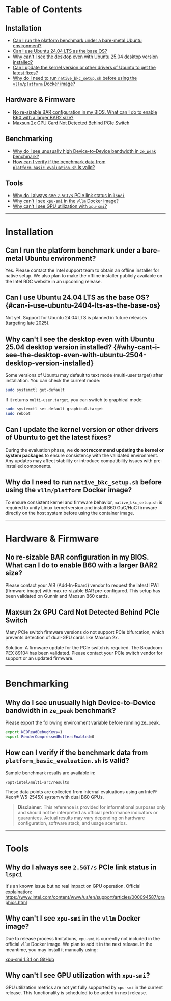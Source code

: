 # Table of Contents

## Installation
- [Can I run the platform benchmark under a bare-metal Ubuntu environment?](#can-i-run-the-platform-benchmark-under-a-bare-metal-ubuntu-environment)
- [Can I use Ubuntu 24.04 LTS as the base OS?](#can-i-use-ubuntu-2404-lts-as-the-base-os)
- [Why can't I see the desktop even with Ubuntu 25.04 desktop version installed?](#why-cant-i-see-the-desktop-even-with-ubuntu-2504-desktop-version-installed)
- [Can I update the kernel version or other drivers of Ubuntu to get the latest fixes?](#can-i-update-the-kernel-version-or-other-drivers-of-ubuntu-to-get-the-latest-fixes)
- [Why do I need to run `native_bkc_setup.sh` before using the `vllm/platform` Docker image?](#why-do-i-need-to-run-native_bkc_setupsh-before-using-the-vllmplatform-docker-image)

## Hardware & Firmware
- [No re-sizable BAR configuration in my BIOS. What can I do to enable B60 with a larger BAR2 size?](#no-re-sizable-bar-configuration-in-my-bios-what-can-i-do-to-enable-b60-with-a-larger-bar2-size)
- [Maxsun 2x GPU Card Not Detected Behind PCIe Switch](#maxsun-2x-gpu-card-not-detected-behind-pcie-switch)

## Benchmarking
- [Why do I see unusually high Device-to-Device bandwidth in `ze_peak` benchmark?](#why-do-i-see-unusually-high-device-to-device-bandwidth-in-ze_peak-benchmark)
- [How can I verify if the benchmark data from `platform_basic_evaluation.sh` is valid?](#how-can-i-verify-if-the-benchmark-data-from-platform_basic_evaluationsh-is-valid)

## Tools
- [Why do I always see `2.5GT/s` PCIe link status in `lspci`](#why-do-i-always-see-25gts-pcie-link-status-in-lspci)
- [Why can't I see `xpu-smi` in the `vllm` Docker image?](#why-cant-i-see-xpu-smi-in-the-vllm-docker-image)
- [Why can't I see GPU utilization with `xpu-smi`?](#why-cant-i-see-gpu-utilization-with-xpu-smi)

---

# Installation

## Can I run the platform benchmark under a bare-metal Ubuntu environment?

Yes. Please contact the Intel support team to obtain an offline installer for native setup.
We also plan to make the offline installer publicly available on the Intel RDC website in an upcoming release.

## Can I use Ubuntu 24.04 LTS as the base OS? {#can-i-use-ubuntu-2404-lts-as-the-base-os}

Not yet. Support for Ubuntu 24.04 LTS is planned in future releases (targeting late 2025).

## Why can't I see the desktop even with Ubuntu 25.04 desktop version installed? {#why-cant-i-see-the-desktop-even-with-ubuntu-2504-desktop-version-installed}	

Some versions of Ubuntu may default to text mode (multi-user target) after installation. You can check the current mode:

```bash
sudo systemctl get-default
```

If it returns `multi-user.target`, you can switch to graphical mode:

```bash
sudo systemctl set-default graphical.target
sudo reboot
```

## Can I update the kernel version or other drivers of Ubuntu to get the latest fixes?

During the evaluation phase, we **do not recommend updating the kernel or system packages** to ensure consistency with the validated environment.
Any updates may affect stability or introduce compatibility issues with pre-installed components.

## Why do I need to run `native_bkc_setup.sh` before using the `vllm/platform` Docker image?

To ensure consistent kernel and firmware behavior, `native_bkc_setup.sh` is required to unify Linux kernel version and install B60 GuC/HuC firmware directly on the host system before using the container image.

---

# Hardware & Firmware

## No re-sizable BAR configuration in my BIOS. What can I do to enable B60 with a larger BAR2 size?

Please contact your AIB (Add-In-Board) vendor to request the latest IFWI (firmware image) with max re-sizable BAR pre-configured.
This setup has been validated on Gunnir and Maxsun B60 cards.

## Maxsun 2x GPU Card Not Detected Behind PCIe Switch

Many PCIe switch firmware versions do not support PCIe bifurcation, which prevents detection of dual-GPU cards like Maxsun 2x.

Solution: A firmware update for the PCIe switch is required.
The Broadcom PEX 89104 has been validated. Please contact your PCIe switch vendor for support or an updated firmware.

---

# Benchmarking

## Why do I see unusually high Device-to-Device bandwidth in `ze_peak` benchmark?

Please export the following environment variable before running ze_peak.

```bash
export NEOReadDebugKeys=1
export RenderCompressedBuffersEnabled=0
```

## How can I verify if the benchmark data from `platform_basic_evaluation.sh` is valid?

Sample benchmark results are available in:

```
/opt/intel/multi-arc/results
```

These data points are collected from internal evaluations using an Intel® Xeon® W5-2545X system with dual B60 GPUs.
> **Disclaimer**: This reference is provided for informational purposes only and should not be interpreted as official performance indicators or guarantees. Actual results may vary depending on hardware configuration, software stack, and usage scenarios.

---

# Tools

## Why do I always see `2.5GT/s` PCIe link status in `lspci`
It's an known issue but no real impact on GPU operation. Official explaination: https://www.intel.com/content/www/us/en/support/articles/000094587/graphics.html

## Why can't I see `xpu-smi` in the `vllm` Docker image?

Due to release process limitations, `xpu-smi` is currently not included in the official `vllm` Docker image.
We plan to add it in the next release. In the meantime, you may install it manually using:

[xpu-smi 1.3.1 on GitHub](https://github.com/intel/xpumanager/releases/download/V1.3.1/xpumanager_1.3.1_20250724.061629.60921e5e_u24.04_amd64.deb)

## Why can't I see GPU utilization with `xpu-smi`?

GPU utilization metrics are not yet fully supported by `xpu-smi` in the current release.
This functionality is scheduled to be added in next release.
